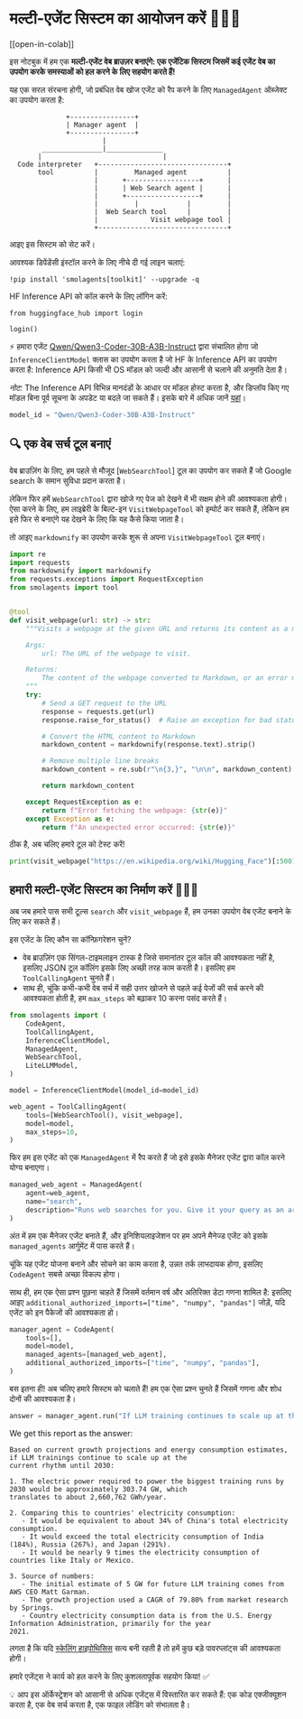 # मल्टी-एजेंट सिस्टम का आयोजन करें 🤖🤝🤖

[[open-in-colab]]

इस नोटबुक में हम एक **मल्टी-एजेंट वेब ब्राउज़र बनाएंगे: एक एजेंटिक सिस्टम जिसमें कई एजेंट वेब का उपयोग करके समस्याओं को हल करने के लिए सहयोग करते हैं!**

यह एक सरल संरचना होगी, जो प्रबंधित वेब खोज एजेंट को रैप करने के लिए `ManagedAgent` ऑब्जेक्ट का उपयोग करता है:

```
              +----------------+
              | Manager agent  |
              +----------------+
                       |
        _______________|______________
       |                              |
  Code interpreter   +--------------------------------+
       tool          |         Managed agent          |
                     |      +------------------+      |
                     |      | Web Search agent |      |
                     |      +------------------+      |
                     |         |            |         |
                     |  Web Search tool     |         |
                     |             Visit webpage tool |
                     +--------------------------------+
```
आइए इस सिस्टम को सेट करें।

आवश्यक डिपेंडेंसी इंस्टॉल करने के लिए नीचे दी गई लाइन चलाएं:

```
!pip install 'smolagents[toolkit]' --upgrade -q
```

HF Inference API को कॉल करने के लिए लॉगिन करें:

```
from huggingface_hub import login

login()
```

⚡️ हमारा एजेंट [Qwen/Qwen3-Coder-30B-A3B-Instruct](https://huggingface.co/Qwen/Qwen3-Coder-30B-A3B-Instruct) द्वारा संचालित होगा जो `InferenceClientModel` क्लास का उपयोग करता है जो HF के Inference API का उपयोग करता है: Inference API किसी भी OS मॉडल को जल्दी और आसानी से चलाने की अनुमति देता है।

_नोट:_ The Inference API विभिन्न मानदंडों के आधार पर मॉडल होस्ट करता है, और डिप्लॉय किए गए मॉडल बिना पूर्व सूचना के अपडेट या बदले जा सकते हैं। इसके बारे में अधिक जानें [यहां](https://huggingface.co/docs/api-inference/supported-models)।

```py
model_id = "Qwen/Qwen3-Coder-30B-A3B-Instruct"
```

## 🔍 एक वेब सर्च टूल बनाएं

वेब ब्राउज़िंग के लिए, हम पहले से मौजूद [`WebSearchTool`] टूल का उपयोग कर सकते हैं जो Google search के समान सुविधा प्रदान करता है।

लेकिन फिर हमें `WebSearchTool` द्वारा खोजे गए पेज को देखने में भी सक्षम होने की आवश्यकता होगी।
ऐसा करने के लिए, हम लाइब्रेरी के बिल्ट-इन `VisitWebpageTool` को इम्पोर्ट कर सकते हैं, लेकिन हम इसे फिर से बनाएंगे यह देखने के लिए कि यह कैसे किया जाता है।

तो आइए `markdownify` का उपयोग करके शुरू से अपना `VisitWebpageTool` टूल बनाएं।

```py
import re
import requests
from markdownify import markdownify
from requests.exceptions import RequestException
from smolagents import tool


@tool
def visit_webpage(url: str) -> str:
    """Visits a webpage at the given URL and returns its content as a markdown string.

    Args:
        url: The URL of the webpage to visit.

    Returns:
        The content of the webpage converted to Markdown, or an error message if the request fails.
    """
    try:
        # Send a GET request to the URL
        response = requests.get(url)
        response.raise_for_status()  # Raise an exception for bad status codes

        # Convert the HTML content to Markdown
        markdown_content = markdownify(response.text).strip()

        # Remove multiple line breaks
        markdown_content = re.sub(r"\n{3,}", "\n\n", markdown_content)

        return markdown_content

    except RequestException as e:
        return f"Error fetching the webpage: {str(e)}"
    except Exception as e:
        return f"An unexpected error occurred: {str(e)}"
```

ठीक है, अब चलिए हमारे टूल को टेस्ट करें!

```py
print(visit_webpage("https://en.wikipedia.org/wiki/Hugging_Face")[:500])
```

## हमारी मल्टी-एजेंट सिस्टम का निर्माण करें 🤖🤝🤖

अब जब हमारे पास सभी टूल्स `search` और `visit_webpage` हैं, हम उनका उपयोग वेब एजेंट बनाने के लिए कर सकते हैं।

इस एजेंट के लिए कौन सा कॉन्फ़िगरेशन चुनें?
- वेब ब्राउज़िंग एक सिंगल-टाइमलाइन टास्क है जिसे समानांतर टूल कॉल की आवश्यकता नहीं है, इसलिए JSON टूल कॉलिंग इसके लिए अच्छी तरह काम करती है। इसलिए हम `ToolCallingAgent` चुनते हैं।
- साथ ही, चूंकि कभी-कभी वेब सर्च में सही उत्तर खोजने से पहले कई पेजों की सर्च करने की आवश्यकता होती है, हम `max_steps` को बढ़ाकर 10 करना पसंद करते हैं।

```py
from smolagents import (
    CodeAgent,
    ToolCallingAgent,
    InferenceClientModel,
    ManagedAgent,
    WebSearchTool,
    LiteLLMModel,
)

model = InferenceClientModel(model_id=model_id)

web_agent = ToolCallingAgent(
    tools=[WebSearchTool(), visit_webpage],
    model=model,
    max_steps=10,
)
```

फिर हम इस एजेंट को एक `ManagedAgent` में रैप करते हैं जो इसे इसके मैनेजर एजेंट द्वारा कॉल करने योग्य बनाएगा।

```py
managed_web_agent = ManagedAgent(
    agent=web_agent,
    name="search",
    description="Runs web searches for you. Give it your query as an argument.",
)
```

अंत में हम एक मैनेजर एजेंट बनाते हैं, और इनिशियलाइजेशन पर हम अपने मैनेज्ड एजेंट को इसके `managed_agents` आर्गुमेंट में पास करते हैं।

चूंकि यह एजेंट योजना बनाने और सोचने का काम करता है, उन्नत तर्क लाभदायक होगा, इसलिए `CodeAgent` सबसे अच्छा विकल्प होगा।

साथ ही, हम एक ऐसा प्रश्न पूछना चाहते हैं जिसमें वर्तमान वर्ष और अतिरिक्त डेटा गणना शामिल है: इसलिए आइए `additional_authorized_imports=["time", "numpy", "pandas"]` जोड़ें, यदि एजेंट को इन पैकेजों की आवश्यकता हो।

```py
manager_agent = CodeAgent(
    tools=[],
    model=model,
    managed_agents=[managed_web_agent],
    additional_authorized_imports=["time", "numpy", "pandas"],
)
```

बस इतना ही! अब चलिए हमारे सिस्टम को चलाते हैं! हम एक ऐसा प्रश्न चुनते हैं जिसमें गणना और शोध दोनों की आवश्यकता है।

```py
answer = manager_agent.run("If LLM training continues to scale up at the current rhythm until 2030, what would be the electric power in GW required to power the biggest training runs by 2030? What would that correspond to, compared to some countries? Please provide a source for any numbers used.")
```

We get this report as the answer:
```
Based on current growth projections and energy consumption estimates, if LLM trainings continue to scale up at the 
current rhythm until 2030:

1. The electric power required to power the biggest training runs by 2030 would be approximately 303.74 GW, which 
translates to about 2,660,762 GWh/year.

2. Comparing this to countries' electricity consumption:
   - It would be equivalent to about 34% of China's total electricity consumption.
   - It would exceed the total electricity consumption of India (184%), Russia (267%), and Japan (291%).
   - It would be nearly 9 times the electricity consumption of countries like Italy or Mexico.

3. Source of numbers:
   - The initial estimate of 5 GW for future LLM training comes from AWS CEO Matt Garman.
   - The growth projection used a CAGR of 79.80% from market research by Springs.
   - Country electricity consumption data is from the U.S. Energy Information Administration, primarily for the year 
2021.
```

लगता है कि यदि [स्केलिंग हाइपोथिसिस](https://gwern.net/scaling-hypothesis) सत्य बनी रहती है तो हमें कुछ बड़े पावरप्लांट्स की आवश्यकता होगी।

हमारे एजेंट्स ने कार्य को हल करने के लिए कुशलतापूर्वक सहयोग किया! ✅

💡 आप इस ऑर्केस्ट्रेशन को आसानी से अधिक एजेंट्स में विस्तारित कर सकते हैं: एक कोड एक्जीक्यूशन करता है, एक वेब सर्च करता है, एक फाइल लोडिंग को संभालता है।
